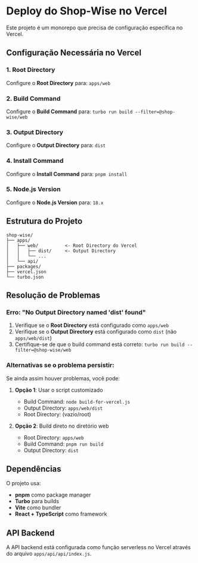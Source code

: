 # Deploy do Shop-Wise no Vercel

Este projeto é um monorepo que precisa de configuração específica no Vercel.

## Configuração Necessária no Vercel

### 1. Root Directory

Configure o **Root Directory** para: `apps/web`

### 2. Build Command

Configure o **Build Command** para: `turbo run build --filter=@shop-wise/web`

### 3. Output Directory

Configure o **Output Directory** para: `dist`

### 4. Install Command

Configure o **Install Command** para: `pnpm install`

### 5. Node.js Version

Configure o **Node.js Version** para: `18.x`

## Estrutura do Projeto

```
shop-wise/
├── apps/
│   ├── web/          <- Root Directory do Vercel
│   │   ├── dist/     <- Output Directory
│   │   └── ...
│   └── api/
├── packages/
├── vercel.json
└── turbo.json
```

## Resolução de Problemas

### Erro: "No Output Directory named 'dist' found"

1. Verifique se o **Root Directory** está configurado como `apps/web`
2. Verifique se o **Output Directory** está configurado como `dist` (não `apps/web/dist`)
3. Certifique-se de que o build command está correto: `turbo run build --filter=@shop-wise/web`

### Alternativas se o problema persistir:

Se ainda assim houver problemas, você pode:

1. **Opção 1**: Usar o script customizado

    - Build Command: `node build-for-vercel.js`
    - Output Directory: `apps/web/dist`
    - Root Directory: (vazio/root)

2. **Opção 2**: Build direto no diretório web
    - Root Directory: `apps/web`
    - Build Command: `pnpm run build`
    - Output Directory: `dist`

## Dependências

O projeto usa:

-   **pnpm** como package manager
-   **Turbo** para builds
-   **Vite** como bundler
-   **React + TypeScript** como framework

## API Backend

A API backend está configurada como função serverless no Vercel através do arquivo `apps/api/api/index.js`.
